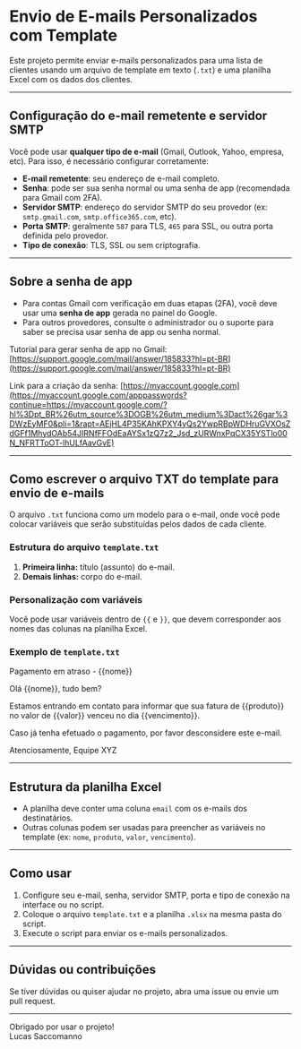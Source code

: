 # Envio de E-mails Personalizados com Template

Este projeto permite enviar e-mails personalizados para uma lista de clientes usando um arquivo de template em texto (`.txt`) e uma planilha Excel com os dados dos clientes.

---

## Configuração do e-mail remetente e servidor SMTP

Você pode usar **qualquer tipo de e-mail** (Gmail, Outlook, Yahoo, empresa, etc). Para isso, é necessário configurar corretamente:

- **E-mail remetente**: seu endereço de e-mail completo.
- **Senha**: pode ser sua senha normal ou uma senha de app (recomendada para Gmail com 2FA).
- **Servidor SMTP**: endereço do servidor SMTP do seu provedor (ex: `smtp.gmail.com`, `smtp.office365.com`, etc).
- **Porta SMTP**: geralmente `587` para TLS, `465` para SSL, ou outra porta definida pelo provedor.
- **Tipo de conexão**: TLS, SSL ou sem criptografia.

---

## Sobre a senha de app

- Para contas Gmail com verificação em duas etapas (2FA), você deve usar uma **senha de app** gerada no painel do Google.  
- Para outros provedores, consulte o administrador ou o suporte para saber se precisa usar senha de app ou senha normal.

Tutorial para gerar senha de app no Gmail:
[https://support.google.com/mail/answer/185833?hl=pt-BR](https://support.google.com/mail/answer/185833?hl=pt-BR)

Link para a criação da senha:
[https://myaccount.google.com](https://myaccount.google.com/apppasswords?continue=https://myaccount.google.com/?hl%3Dpt_BR%26utm_source%3DOGB%26utm_medium%3Dact%26gar%3DWzEyMF0&pli=1&rapt=AEjHL4P35KAhKPXY4yQs2YwpRBpWDHruGVXOsZdGFf1MhydOAb54JIRNfFFOdEaAYSx1zQ7z2_Jsd_zURWnxPqCX35YSTlo00N_NFRTToOT-lhULfAavGvE)

---

## Como escrever o arquivo TXT do template para envio de e-mails

O arquivo `.txt` funciona como um modelo para o e-mail, onde você pode colocar variáveis que serão substituídas pelos dados de cada cliente.

### Estrutura do arquivo `template.txt`

1. **Primeira linha:** título (assunto) do e-mail.  
2. **Demais linhas:** corpo do e-mail.

### Personalização com variáveis

Você pode usar variáveis dentro de `{{` e `}}`, que devem corresponder aos nomes das colunas na planilha Excel.

### Exemplo de `template.txt`

Pagamento em atraso - {{nome}}

Olá {{nome}}, tudo bem?

Estamos entrando em contato para informar que sua fatura de {{produto}} no valor de {{valor}} venceu no dia {{vencimento}}.

Caso já tenha efetuado o pagamento, por favor desconsidere este e-mail.

Atenciosamente,
Equipe XYZ

---

## Estrutura da planilha Excel

- A planilha deve conter uma coluna `email` com os e-mails dos destinatários.  
- Outras colunas podem ser usadas para preencher as variáveis no template (ex: `nome`, `produto`, `valor`, `vencimento`).

---

## Como usar

1. Configure seu e-mail, senha, servidor SMTP, porta e tipo de conexão na interface ou no script.  
2. Coloque o arquivo `template.txt` e a planilha `.xlsx` na mesma pasta do script.  
3. Execute o script para enviar os e-mails personalizados.

---

## Dúvidas ou contribuições

Se tiver dúvidas ou quiser ajudar no projeto, abra uma issue ou envie um pull request.

---

Obrigado por usar o projeto!  
Lucas Saccomanno
